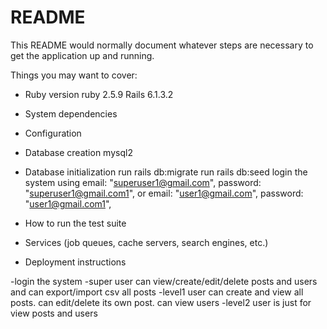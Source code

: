 # README

This README would normally document whatever steps are necessary to get the
application up and running.

Things you may want to cover:

* Ruby version
    ruby 2.5.9
    Rails 6.1.3.2

* System dependencies

* Configuration

* Database creation
    mysql2
* Database initialization
    run rails db:migrate
    run rails db:seed
    login  the system using
        email: "superuser1@gmail.com",
        password: "superuser1@gmail.com1",
        or
        email: "user1@gmail.com",
        password: "user1@gmail.com1",

* How to run the test suite

* Services (job queues, cache servers, search engines, etc.)

* Deployment instructions

-login the system
-super user can view/create/edit/delete posts and users and can export/import csv all posts
-level1 user can create and view all posts. can edit/delete its own post. can view users
-level2 user is just for view posts and users
